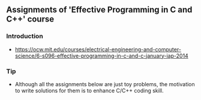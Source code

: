 ## Assignments of 'Effective Programming in C and C++' course

### Introduction
 - https://ocw.mit.edu/courses/electrical-engineering-and-computer-science/6-s096-effective-programming-in-c-and-c-january-iap-2014

### Tip
 - Although all the assignments below are just toy problems, the motivation to write solutions for them is to enhance C/C++ coding skill.